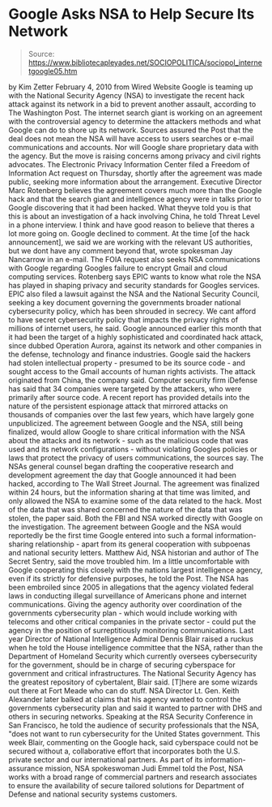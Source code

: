 # Google Asks NSA to Help Secure Its Network

> Source: https://www.bibliotecapleyades.net/SOCIOPOLITICA/sociopol_internetgoogle05.htm

by Kim Zetter
February 4, 2010
from
Wired
Website
Google is teaming up with the National
Security Agency (NSA)
to investigate the recent hack attack against its network in a bid to
prevent another assault, according to The Washington Post.
The internet search giant is working on an agreement with the controversial
agency to determine the attackers methods and what Google can do to shore
up its network.
Sources assured the Post that the deal does not mean the NSA will have
access to users searches or e-mail communications and accounts. Nor will
Google share proprietary data with the agency.
But the move is raising concerns among privacy and civil rights advocates.
The Electronic Privacy Information Center filed a Freedom of
Information Act request on Thursday, shortly after the agreement was
made public,
seeking more information about the arrangement.
Executive Director Marc Rotenberg believes the agreement covers much
more than the Google hack and that the search giant and intelligence agency
were in talks prior to Google discovering that it had been hacked.
What theyve told you is that this is about
an investigation of a hack involving China, he told Threat Level in a
phone interview. I think and have good reason to believe that theres a
lot more going on.
Google declined to comment.
At the time [of the hack announcement], we
said we are working with the relevant US authorities, but we dont have
any comment beyond that, wrote spokesman Jay Nancarrow in an e-mail.
The FOIA request also seeks NSA communications
with Google regarding Googles failure to encrypt Gmail and cloud computing
services. Rotenberg says
EPIC wants to know what role the NSA has
played in shaping privacy and security standards for Googles services.
EPIC also filed a lawsuit against the NSA and the National Security Council,
seeking a key document governing the governments broader national
cybersecurity policy, which has been shrouded in secrecy.
We cant afford to have secret
cybersecurity policy that impacts the privacy rights of millions of
internet users, he said.
Google announced earlier this month that it had
been the target of a highly sophisticated and coordinated hack attack,
since
dubbed Operation Aurora, against its
network and other companies in the defense, technology and finance
industries.
Google said the hackers had stolen intellectual
property - presumed to be its source code - and sought access to the Gmail
accounts of human rights activists. The attack originated from China, the
company said.
Computer security firm
iDefense has said that 34 companies were
targeted by the attackers, who were primarily after
source code.
A recent report has provided
details into the nature of the persistent
espionage attack that mirrored attacks on thousands of companies over the
last few years, which have largely gone unpublicized.
The agreement between Google and the NSA, still being finalized, would allow
Google to share critical information with the NSA about the attacks and its
network - such as the malicious code that was used and its network
configurations - without violating Googles policies or laws that protect
the privacy of users communications, the sources say.
The NSAs general counsel began drafting the cooperative research and
development
agreement the day that Google announced it
had been hacked, according to The Wall Street Journal.
The agreement was finalized within 24 hours, but
the information sharing at that time was limited, and only allowed the NSA
to examine some of the data related to the hack. Most of the data that was
shared concerned the nature of the data that was stolen, the paper said.
Both the FBI and NSA worked directly with Google on the investigation.
The agreement between Google and the NSA would reportedly be the first time
Google entered into such a formal information-sharing relationship - apart
from its general cooperation with subpoenas and national security letters.
Matthew Aid, NSA historian and author of
The Secret Sentry, said the move troubled
him.
Im a little uncomfortable with Google
cooperating this closely with the nations largest intelligence agency,
even if its strictly for defensive purposes, he told the Post.
The NSA has been embroiled since 2005 in
allegations that
the agency violated federal laws in
conducting illegal surveillance of Americans phone and internet
communications.
Giving the agency authority over coordination of
the governments cybersecurity plan - which would include working with
telecoms and other critical companies in the private sector - could put the
agency in the position of surreptitiously monitoring communications.
Last year Director of National Intelligence Admiral Dennis Blair
raised a ruckus when he told the House intelligence committee that the NSA,
rather than the Department of Homeland Security which currently oversees
cybersecurity for the government, should be in charge of securing cyberspace
for government and critical infrastructures.
The National Security Agency has the
greatest repository of cybertalent, Blair said. [T]here are some
wizards out there at Fort Meade who can do stuff.
NSA Director Lt. Gen. Keith Alexander later
balked at claims that his agency wanted to control the governments
cybersecurity plan and said it wanted to partner with DHS and others in
securing networks.
Speaking at the RSA Security Conference in San
Francisco, he told the audience of security professionals that the NSA,
"does not want to run cybersecurity for the
United States government.
This week Blair, commenting on the Google hack,
said cyberspace could not be secured without a,
collaborative effort that incorporates both
the U.S. private sector and our international partners.
As part of its information-assurance
mission, NSA spokeswoman Judi Emmel told the Post, NSA works with a
broad range of commercial partners and research associates to ensure the
availability of secure tailored solutions for Department of Defense and
national security systems customers.
